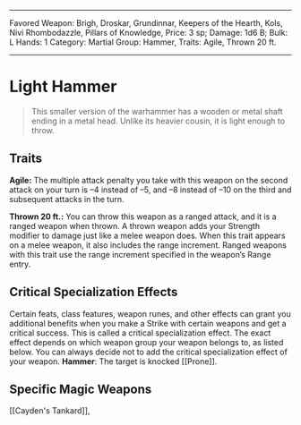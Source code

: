 
---
Favored Weapon: Brigh, Droskar, Grundinnar, Keepers of the Hearth, Kols, Nivi Rhombodazzle, Pillars of Knowledge,
Price: 3 sp;
Damage: 1d6 B;
Bulk: L
Hands: 1
Category: Martial
Group: Hammer,
Traits: Agile, Thrown 20 ft.

---

# Light Hammer

> This smaller version of the warhammer has a wooden or metal shaft ending in a metal head. Unlike its heavier cousin, it is light enough to throw.

## Traits

**Agile:** The multiple attack penalty you take with this weapon on the second attack on your turn is –4 instead of –5, and –8 instead of –10 on the third and subsequent attacks in the turn.

**Thrown 20 ft.:** You can throw this weapon as a ranged attack, and it is a ranged weapon when thrown. A thrown weapon adds your Strength modifier to damage just like a melee weapon does. When this trait appears on a melee weapon, it also includes the range increment. Ranged weapons with this trait use the range increment specified in the weapon’s Range entry.

## Critical Specialization Effects

Certain feats, class features, weapon runes, and other effects can grant you additional benefits when you make a Strike with certain weapons and get a critical success. This is called a critical specialization effect. The exact effect depends on which weapon group your weapon belongs to, as listed below. You can always decide not to add the critical specialization effect of your weapon.
**Hammer**: The target is knocked [[Prone]].

## Specific Magic Weapons

[[Cayden's Tankard]], 